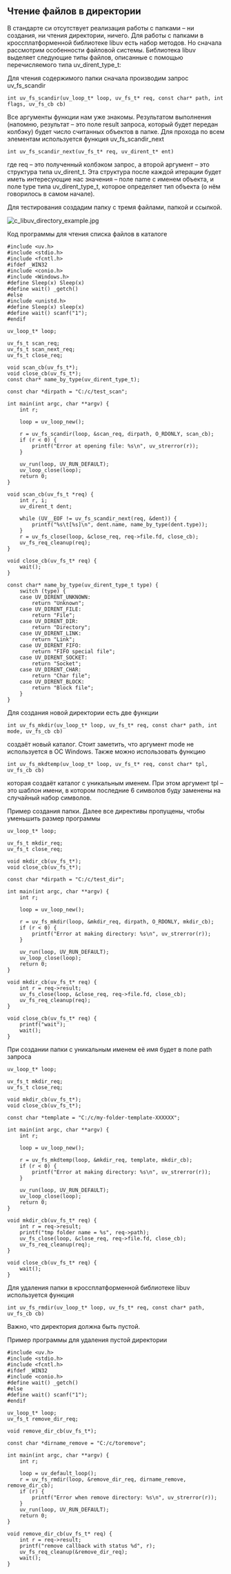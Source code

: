 ## Чтение файлов в директории

В стандарте си отсутствует реализация работы с папками – ни создания, ни чтения директории, ничего. Для работы с папками в кроссплатформенной библиотеке libuv есть набор методов. Но сначала рассмотрим особенности файловой системы.
Библиотека libuv выделяет следующие типы файлов, описанные с помощью перечисляемого типа uv_dirent_type_t:

Для чтения содержимого папки сначала производим запрос uv_fs_scandir

```
int uv_fs_scandir(uv_loop_t* loop, uv_fs_t* req, const char* path, int flags, uv_fs_cb cb)
```

Все аргументы функции нам уже знакомы. Результатом выполнения (напомню, результат – это поле result запроса, который 
будет передан колбэку) будет число считанных объектов в папке. Для прохода по всем элементам используется функция 
uv_fs_scandir_next

```
int uv_fs_scandir_next(uv_fs_t* req, uv_dirent_t* ent)
```

где req – это полученный колбэком запрос, а второй аргумент – это структура типа uv_dirent_t. Эта структура после каждой
 итерации будет иметь интересующие нас значения – поле name с именем объекта, и поле type типа uv_dirent_type_t, 
 которое определяет тип объекта (о нём говорилось в самом начале).

Для тестирования создадим папку с тремя файлами, папкой и ссылкой.

![c_libuv_directory_example.jpg](../images/c_libuv_directory_example.jpg)

Код программы для чтения списка файлов в каталоге

```
#include <uv.h>
#include <stdio.h>
#include <fcntl.h>
#ifdef _WIN32
#include <conio.h>
#include <Windows.h>
#define Sleep(x) Sleep(x)
#define wait() _getch()
#else
#include <unistd.h>
#define Sleep(x) sleep(x)
#define wait() scanf("1");
#endif

uv_loop_t* loop;

uv_fs_t scan_req;
uv_fs_t scan_next_req;
uv_fs_t close_req;

void scan_cb(uv_fs_t*);
void close_cb(uv_fs_t*);
const char* name_by_type(uv_dirent_type_t);

const char *dirpath = "C:/c/test_scan";

int main(int argc, char **argv) {
	int r;

	loop = uv_loop_new();

	r = uv_fs_scandir(loop, &scan_req, dirpath, O_RDONLY, scan_cb);
	if (r < 0) {
		printf("Error at opening file: %s\n", uv_strerror(r));
	}

	uv_run(loop, UV_RUN_DEFAULT);
	uv_loop_close(loop);
	return 0;
}

void scan_cb(uv_fs_t *req) {
	int r, i;
	uv_dirent_t dent;

	while (UV__EOF != uv_fs_scandir_next(req, &dent)) {
		printf("%s\t[%s]\n", dent.name, name_by_type(dent.type));
	}
	r = uv_fs_close(loop, &close_req, req->file.fd, close_cb);
	uv_fs_req_cleanup(req);
}

void close_cb(uv_fs_t* req) {
	wait();
}

const char* name_by_type(uv_dirent_type_t type) {
	switch (type) {
	case UV_DIRENT_UNKNOWN:
		return "Unknown";
	case UV_DIRENT_FILE:
		return "File";
	case UV_DIRENT_DIR:
		return "Directory";
	case UV_DIRENT_LINK:
		return "Link";
	case UV_DIRENT_FIFO:
		return "FIFO special file";
	case UV_DIRENT_SOCKET:
		return "Socket";
	case UV_DIRENT_CHAR:
		return "Char file";
	case UV_DIRENT_BLOCK:
		return "Block file";
	}
}
```

Для создания новой директории есть две функции

```
int uv_fs_mkdir(uv_loop_t* loop, uv_fs_t* req, const char* path, int mode, uv_fs_cb cb)
```

создаёт новый каталог. Стоит заметить, что аргумент mode  не используется в ОС Windows. Также можно использовать функцию

```
int uv_fs_mkdtemp(uv_loop_t* loop, uv_fs_t* req, const char* tpl, uv_fs_cb cb)
```

которая создаёт каталог с уникальным именем. При этом аргумент tpl – это шаблон имени, в котором последние 6 символов буду заменены на случайный набор символов.

Пример создания папки. Далее все директивы пропущены, чтобы уменьшить размер программы

```
uv_loop_t* loop;
 
uv_fs_t mkdir_req;
uv_fs_t close_req;
 
void mkdir_cb(uv_fs_t*);
void close_cb(uv_fs_t*);
 
const char *dirpath = "C:/c/test_dir";
 
int main(int argc, char **argv) {
    int r;
 
    loop = uv_loop_new();
 
    r = uv_fs_mkdir(loop, &mkdir_req, dirpath, O_RDONLY, mkdir_cb);
    if (r < 0) {
        printf("Error at making directory: %s\n", uv_strerror(r));
    }
 
    uv_run(loop, UV_RUN_DEFAULT);
    uv_loop_close(loop);
    return 0;
}
 
void mkdir_cb(uv_fs_t* req) {
    int r = req->result;
    uv_fs_close(loop, &close_req, req->file.fd, close_cb);
    uv_fs_req_cleanup(req);
}
 
void close_cb(uv_fs_t* req) {
    printf("wait");
    wait();
}
```

При создании папки с уникальным именем её имя будет в поле path запроса

```
uv_loop_t* loop;
 
uv_fs_t mkdir_req;
uv_fs_t close_req;
 
void mkdir_cb(uv_fs_t*);
void close_cb(uv_fs_t*);
 
const char *template = "C:/c/my-folder-template-XXXXXX";
 
int main(int argc, char **argv) {
    int r;
 
    loop = uv_loop_new();
 
    r = uv_fs_mkdtemp(loop, &mkdir_req, template, mkdir_cb);
    if (r < 0) {
        printf("Error at making directory: %s\n", uv_strerror(r));
    }
 
    uv_run(loop, UV_RUN_DEFAULT);
    uv_loop_close(loop);
    return 0;
}
 
void mkdir_cb(uv_fs_t* req) {
    int r = req->result;
    printf("tmp folder name = %s", req->path);
    uv_fs_close(loop, &close_req, req->file.fd, close_cb);
    uv_fs_req_cleanup(req);
}
 
void close_cb(uv_fs_t* req) {
    wait();
}
```

Для удаления папки в кроссплатформенной библиотеке libuv используется функция

```
int uv_fs_rmdir(uv_loop_t* loop, uv_fs_t* req, const char* path, uv_fs_cb cb)
```

Важно, что директория должна быть пустой.

Пример программы для удаления пустой директории

```
#include <uv.h>
#include <stdio.h>
#include <fcntl.h>
#ifdef _WIN32
#include <conio.h>
#define wait() _getch()
#else
#define wait() scanf("1");
#endif

uv_loop_t* loop;
uv_fs_t remove_dir_req;

void remove_dir_cb(uv_fs_t*);

const char *dirname_remove = "C:/c/toremove";

int main(int argc, char **argv) {
	int r;

	loop = uv_default_loop();
	r = uv_fs_rmdir(loop, &remove_dir_req, dirname_remove, remove_dir_cb);
	if (r) {
		printf("Error when remove directory: %s\n", uv_strerror(r));
	}
	uv_run(loop, UV_RUN_DEFAULT);
	return 0;
}

void remove_dir_cb(uv_fs_t* req) {
	int r = req->result;
	printf("remove callback with status %d", r);
	uv_fs_req_cleanup(&remove_dir_req);
	wait();
}
```

